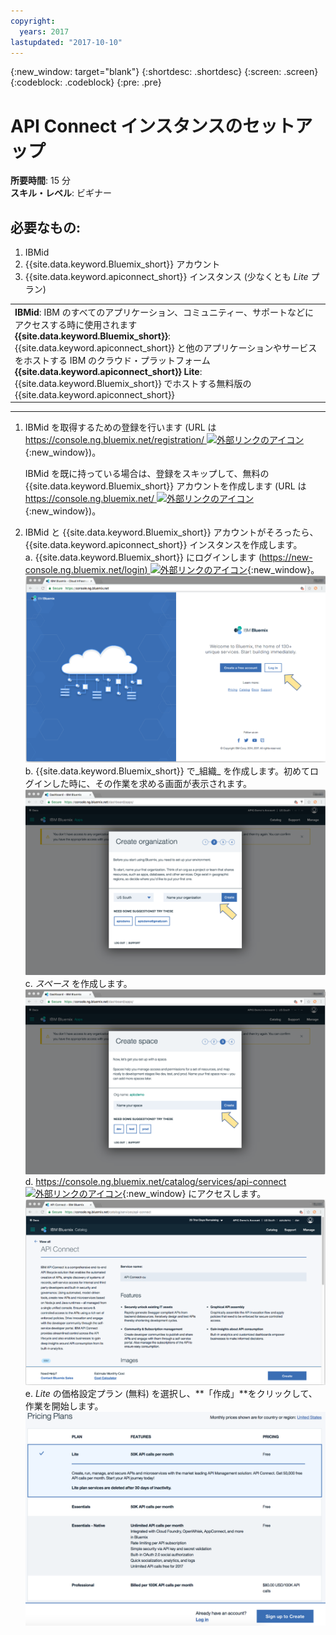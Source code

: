 ```yaml
---
copyright:
  years: 2017
lastupdated: "2017-10-10"
---
```


{:new_window: target="blank"}
{:shortdesc: .shortdesc}
{:screen: .screen}
{:codeblock: .codeblock}
{:pre: .pre}

# API Connect インスタンスのセットアップ
**所要時間**: 15 分  
**スキル・レベル**: ビギナー  


## 必要なもの:
1. IBMid
2. {{site.data.keyword.Bluemix_short}} アカウント
3. {{site.data.keyword.apiconnect_short}} インスタンス (少なくとも _Lite_ プラン)


<table>
  <tr><td><b>IBMid</b>: IBM のすべてのアプリケーション、コミュニティー、サポートなどにアクセスする時に使用されます
    <br>
    <b>{{site.data.keyword.Bluemix_short}}</b>: {{site.data.keyword.apiconnect_short}} と他のアプリケーションやサービスをホストする IBM のクラウド・プラットフォーム<br>
    <b>{{site.data.keyword.apiconnect_short}} Lite</b>: {{site.data.keyword.Bluemix_short}} でホストする無料版の {{site.data.keyword.apiconnect_short}}</td></tr>
  </table>  


---


1. IBMid を取得するための登録を行います (URL は [https://console.ng.bluemix.net/registration/ ![外部リンクのアイコン](../../../icons/launch-glyph.svg "外部リンクのアイコン")](https://console.ng.bluemix.net/registration/){:new_window})。

	IBMid を既に持っている場合は、登録をスキップして、無料の {{site.data.keyword.Bluemix_short}} アカウントを作成します (URL は [https://console.ng.bluemix.net/ ![外部リンクのアイコン](../../../icons/launch-glyph.svg "外部リンクのアイコン")](https://console.ng.bluemix.net/){:new_window})。  

2. IBMid と {{site.data.keyword.Bluemix_short}} アカウントがそろったら、{{site.data.keyword.apiconnect_short}} インスタンスを作成します。  
  a. {{site.data.keyword.Bluemix_short}} にログインします ([https://new-console.ng.bluemix.net/login) ![外部リンクのアイコン](../../../icons/launch-glyph.svg "外部リンクのアイコン")](https://new-console.ng.bluemix.net/login){:new_window}。  
  ![](images/prereqs-1.png)  
  b. {{site.data.keyword.Bluemix_short}} で_組織_ を作成します。初めてログインした時に、その作業を求める画面が表示されます。  
  ![](images/prereqs-2.png)
  c. _スペース_ を作成します。  
  ![](images/prereqs-3.png)
  d. [https://console.ng.bluemix.net/catalog/services/api-connect ![外部リンクのアイコン](../../../icons/launch-glyph.svg "外部リンクのアイコン")](https://console.ng.bluemix.net/catalog/services/api-connect){:new_window} にアクセスします。  
  ![](images/prereqs-4.png)  
  e. _Lite_ の価格設定プラン (無料) を選択し、**「作成」**をクリックして、作業を開始します。  
  ![](images/lite-plan.png)  
